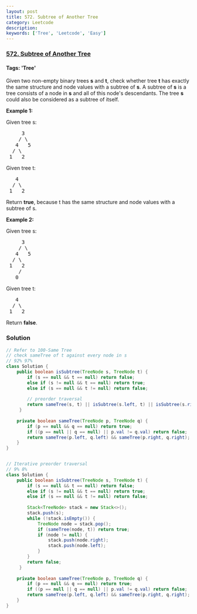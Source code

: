 ```yaml
---
layout: post
title: 572. Subtree of Another Tree
category: Leetcode
description: 
keywords: ['Tree', 'Leetcode', 'Easy']
---
```

### [572. Subtree of Another Tree](https://leetcode.com/problems/subtree-of-another-tree)

#### Tags: 'Tree'

<div class="content__u3I1 question-content__JfgR"><div><p>
Given two non-empty binary trees <b>s</b> and <b>t</b>, check whether tree <b>t</b> has exactly the same structure and node values with a subtree of <b>s</b>. A subtree of <b>s</b> is a tree consists of a node in <b>s</b> and all of this node's descendants. The tree <b>s</b> could also be considered as a subtree of itself.
</p>
<p><b>Example 1:</b><br/>

Given tree s:
</p><pre>     3
    / \
   4   5
  / \
 1   2
</pre>
Given tree t:
<pre>   4 
  / \
 1   2
</pre>
Return <b>true</b>, because t has the same structure and node values with a subtree of s.
<p></p>
<p><b>Example 2:</b><br/>

Given tree s:
</p><pre>     3
    / \
   4   5
  / \
 1   2
    /
   0
</pre>
Given tree t:
<pre>   4
  / \
 1   2
</pre>
Return <b>false</b>.
<p></p></div></div>

### Solution
```java
// Refer to 100-Same Tree 
// check sameTree of t against every node in s
// 92% 97%
class Solution {
    public boolean isSubtree(TreeNode s, TreeNode t) {
        if (s == null && t == null) return false;
        else if (s != null && t == null) return true;
        else if (s == null && t != null) return false;
        
        // preorder traversal
        return sameTree(s, t) || isSubtree(s.left, t) || isSubtree(s.right, t);
     }
    
    private boolean sameTree(TreeNode p, TreeNode q) {
        if (p == null && q == null) return true;
        if ((p == null || q == null) || p.val != q.val) return false;
        return sameTree(p.left, q.left) && sameTree(p.right, q.right);
    }
}


// Iterative preorder traversal
// 9% 8%
class Solution {
    public boolean isSubtree(TreeNode s, TreeNode t) {
        if (s == null && t == null) return false;
        else if (s != null && t == null) return true;
        else if (s == null && t != null) return false;
        
        Stack<TreeNode> stack = new Stack<>();
        stack.push(s);
        while (!stack.isEmpty()) {
            TreeNode node = stack.pop();
            if (sameTree(node, t)) return true;
            if (node != null) {
                stack.push(node.right);
                stack.push(node.left);
            }
        }
        return false;
     }
    
    private boolean sameTree(TreeNode p, TreeNode q) {
        if (p == null && q == null) return true;
        if ((p == null || q == null) || p.val != q.val) return false;
        return sameTree(p.left, q.left) && sameTree(p.right, q.right);
    }
}
```